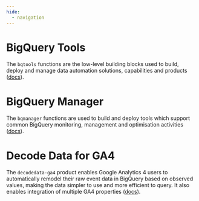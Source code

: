 ```yaml
---
hide:
  - navigation
---
```


# BigQuery Tools
The `bqtools` functions are the low-level building blocks used to build, deploy and manage data automation solutions, capabilities and products ([docs](https://transformationflow.io/reference/bqtools/)).

# BigQuery Manager
The `bqmanager` functions are used to build and deploy tools which support common BigQuery monitoring, management and optimisation activities ([docs](https://transformationflow.io/reference/bqmanager/)).

# Decode Data for GA4 
The `decodedata-ga4` product enables Google Analytics 4 users to automatically remodel their raw event data in BigQuery based on observed values, making the data simpler to use and more efficient to query. It also enables integration of multiple GA4 properties ([docs](https://transformationflow.io/reference/decodedata-ga4/)).